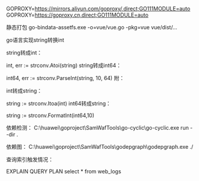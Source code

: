 GOPROXY=https://mirrors.aliyun.com/goproxy/,direct;GO111MODULE=auto
GOPROXY=https://goproxy.cn,direct;GO111MODULE=auto

静态打包
go-bindata-assetfs.exe -o=vue/vue.go -pkg=vue vue/dist/...


go语言实现string转换int

string转成int：

int, err := strconv.Atoi(string)
string转成int64：

int64, err := strconv.ParseInt(string, 10, 64)
附：

int转成string：

string := strconv.Itoa(int)
int64转成string：

string := strconv.FormatInt(int64,10)

依赖检测：
C:\huawei\goproject\SamWafTools\go-cyclic\go-cyclic.exe run --dir .

依赖图：
C:\huawei\goproject\SamWafTools\godepgraph\godepgraph.exe ./


查询索引触发情况：

EXPLAIN QUERY PLAN select * from web_logs